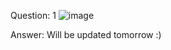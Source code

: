 Question: 1
![image](https://user-images.githubusercontent.com/5618143/210236267-f34e54f2-712b-4472-aae8-aacdacfc6e2e.png)

Answer: Will be updated tomorrow :) 
